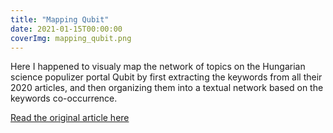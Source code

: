 ```yaml
---
title: "Mapping Qubit"
date: 2021-01-15T00:00:00
coverImg: mapping_qubit.png
---
```


Here I happened to visualy map the network of topics on the Hungarian science populizer portal Qubit by first extracting the keywords from all their 2020 articles, and then organizing them into a textual network based on the keywords co-occurrence.

<!--more-->

[Read the original article here](https://qubit.hu/2021/01/15/a-koronavirus-es-a-jarvany-foglalkoztatta-leginkabb-a-qubitet-2020-ban)
